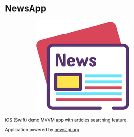 # NewsApp
<p align="center">
  <img src="/icon.png" alt="NewsApp icon"/>
</p>

iOS (Swift) demo MVVM app with articles searching feature.

Application powered by [newsapi.org](https://newsapi.org/)
